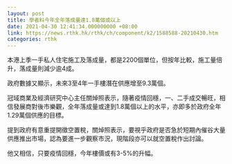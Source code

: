 ```yaml
---
layout: post
title: 學者料今年全年落成量達1.8萬個或以上
date: 2021-04-30 12:41:34.000000000 +08:00
link: https://news.rthk.hk/rthk/ch/component/k2/1588588-20210430.htm
categories: rthk
---
```


本港上季一手私人住宅施工及落成量，都是2200個單位，但按年比較，施工量倍升，落成量則減少逾4成。

政府數據又顯示，未來3至4年一手樓潛在供應增至9.3萬個。

冠域商業及經濟研究中心主任關焯照表示，隨著疫情回穩，一、二手成交暢旺，相信發展商對後市樂觀，全年落成量或達到1.8萬個以上的水平，亦即多於政府全年1.29萬個供應的目標。

提到政府有意重提開徵空置稅，關焯照表示，要視乎政府是否急於短期內催谷大量供應推出市場，認為要進一步觀察市況，現階段亦可以就空置稅作出討論。

他又相信，只要疫情回穩，今年樓價或有3-5%的升幅。
